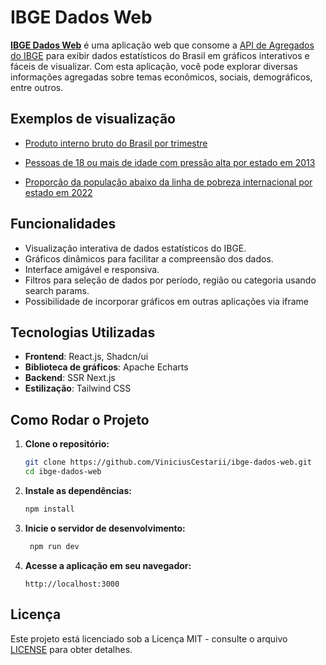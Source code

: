 # IBGE Dados Web

[**IBGE Dados Web**](https://ibge-dados-web.vercel.app/) é uma aplicação web que consome a [API de Agregados do IBGE](https://servicodados.ibge.gov.br/api/docs/agregados) para exibir dados estatísticos do Brasil em gráficos interativos e fáceis de visualizar. Com esta aplicação, você pode explorar diversas informações agregadas sobre temas econômicos, sociais, demográficos, entre outros.

## Exemplos de visualização

- [Produto interno bruto do Brasil por trimestre](https://ibge-dados-web.vercel.app/frame?pesquisa=ST&agregado=2072&variavel=933&periodos=202401,202304,202303,202302,202301,202204,202203,202202,202201,202104,202103,202102,202101,202004,202003,202002,202001,201904,201903,201902,201901,201804,201803,201802,201801,201704,201703,201702,201701,201604,201603,201602,201601,201504,201503,201502,201501,201404,201403,201402,201401,201304,201303,201302,201301,201204,201203,201202,201201,201104,201103,201102,201101,201004,201003,201002,201001,200904,200903,200902,200901,200804,200803,200802,200801,200704,200703,200702,200701,200604,200603,200602,200601,200504,200503,200502,200501,200404,200403,200402,200401,200304,200303,200302,200301,200204,200203,200202,200201,200104,200103,200102,200101,200004,200003,200002,200001&nivelGeografico=N1&locais=1)

- [Pessoas de 18 ou mais de idade com pressão alta por estado em 2013](https://ibge-dados-web.vercel.app/frame?pesquisa=XN&agregado=8499&variavel=12426&periodos=2013&nivelGeografico=N3&locais=25,26,24,23,41,51,52,53,50,43,42,35,33,32,31,29,28,27,22,21,17,16,15,14,13,12,11)

- [Proporção da população abaixo da linha de pobreza internacional por estado em 2022](https://ibge-dados-web.vercel.app/frame?pesquisa=C2&agregado=5817&variavel=9617&nivelGeografico=N3&locais=11%2C12%2C13%2C14%2C15%2C16%2C17%2C21%2C22%2C23%2C24%2C25%2C26%2C27%2C28%2C29%2C31%2C32%2C33%2C35%2C41%2C42%2C43%2C50%2C51%2C52%2C53&periodos=2022)

## Funcionalidades

- Visualização interativa de dados estatísticos do IBGE.
- Gráficos dinâmicos para facilitar a compreensão dos dados.
- Interface amigável e responsiva.
- Filtros para seleção de dados por período, região ou categoria usando search params.
- Possibilidade de incorporar gráficos em outras aplicações via iframe

## Tecnologias Utilizadas

- **Frontend**: React.js, Shadcn/ui
- **Biblioteca de gráficos**: Apache Echarts
- **Backend**: SSR Next.js
- **Estilização**: Tailwind CSS

## Como Rodar o Projeto

1. **Clone o repositório:**
   ```bash
   git clone https://github.com/ViniciusCestarii/ibge-dados-web.git
   cd ibge-dados-web
   ```

2. **Instale as dependências:**
   ```bash
   npm install
   ```

3. **Inicie o servidor de desenvolvimento:**
   ```bash
    npm run dev
    ```

4. **Acesse a aplicação em seu navegador:**
    ```
    http://localhost:3000
    ```

## Licença

Este projeto está licenciado sob a Licença MIT - consulte o arquivo [LICENSE](LICENSE) para obter detalhes.
